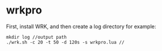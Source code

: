 # wrkpro

First, install WRK, and then create a log directory
for example:

```
mkdir log //output path
./wrk.sh -c 20 -t 50 -d 120s -s wrkpro.lua //
```
